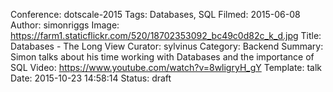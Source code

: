 Conference: dotscale-2015
Tags: Databases, SQL
Filmed: 2015-06-08
Author: simonriggs
Image: https://farm1.staticflickr.com/520/18702353092_bc49c0d82c_k_d.jpg
Title: Databases - The Long View
Curator: sylvinus
Category: Backend
Summary: Simon talks about his time working with Databases and the importance of SQL
Video: https://www.youtube.com/watch?v=8wligryH_gY
Template: talk
Date: 2015-10-23 14:58:14
Status: draft
